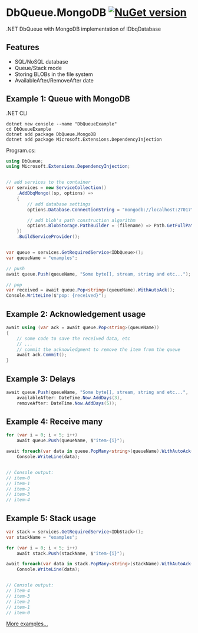 # DbQueue.MongoDB [![NuGet version](https://badge.fury.io/nu/DbQueue.MongoDB.svg)](http://badge.fury.io/nu/DbQueue.MongoDB)
.NET DbQueue with MongoDB implementation of IDbqDatabase


## Features
* SQL/NoSQL database
* Queue/Stack mode
* Storing BLOBs in the file system
* AvailableAfter/RemoveAfter date


## Example 1: Queue with MongoDB
.NET CLI
```cli
dotnet new console --name "DbQueueExample"
cd DbQueueExample
dotnet add package DbQueue.MongoDB
dotnet add package Microsoft.Extensions.DependencyInjection
```

Program.cs:
```C#
using DbQueue;
using Microsoft.Extensions.DependencyInjection;


// add services to the container
var services = new ServiceCollection()
    .AddDbqMongo((sp, options) =>
    {
        // add database settings 
        options.Database.ConnectionString = "mongodb://localhost:27017";

        // add blob's path construction algorithm 
        options.BlobStorage.PathBuilder = (filename) => Path.GetFullPath($@"_blob\{DateTime.Now:yyyy\\MM\\dd}\{filename}");
    })
    .BuildServiceProvider();


var queue = services.GetRequiredService<IDbQueue>();
var queueName = "examples";

// push
await queue.Push(queueName, "Some byte[], stream, string and etc...");

// pop
var received = await queue.Pop<string>(queueName).WithAutoAck();
Console.WriteLine($"pop: {received}");
```


## Example 2: Acknowledgement usage
```C#
await using (var ack = await queue.Pop<string>(queueName))
{
    // some code to save the received data, etc
    // ...
    // commit the acknowledgment to remove the item from the queue
    await ack.Commit();
}
```


## Example 3: Delays
```C#
await queue.Push(queueName, "Some byte[], stream, string and etc...",
    availableAfter: DateTime.Now.AddDays(3),
    removeAfter: DateTime.Now.AddDays(5));
```


## Example 4: Receive many
```C#
for (var i = 0; i < 5; i++)
    await queue.Push(queueName, $"item-{i}");

await foreach(var data in queue.PopMany<string>(queueName).WithAutoAck())
    Console.WriteLine(data);


// Console output:
// item-0
// item-1
// item-2
// item-3
// item-4
```


## Example 5: Stack usage
```C#
var stack = services.GetRequiredService<IDbStack>();
var stackName = "examples";

for (var i = 0; i < 5; i++)
    await stack.Push(stackName, $"item-{i}");

await foreach(var data in stack.PopMany<string>(stackName).WithAutoAck())
    Console.WriteLine(data);


// Console output:
// item-4
// item-3
// item-2
// item-1
// item-0
```

[More examples...](https://github.com/mustaddon/DbQueue/tree/main/Examples/)
